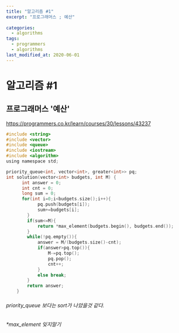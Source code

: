 ```yaml
---
title: "알고리즘 #1"  
excerpt: "프로그래머스 ; 예산"  
  
categories:  
  - algorithms  
tags:  
  - programmers  
  - algorithms  
last_modified_at: 2020-06-01  
---  
```

# 알고리즘 #1  
## 프로그래머스 '예산'   
<https://programmers.co.kr/learn/courses/30/lessons/43237>  
``` c
#include <string>  
#include <vector>  
#include <queue>  
#include <iostream>  
#include <algorithm>  
using namespace std;  

priority_queue<int, vector<int>, greater<int>> pq;  
int solution(vector<int> budgets, int M) {  
      int answer = 0;  
      int cnt = 0;  
      long sum = 0;  
      for(int i=0;i<budgets.size();i++){  
            pq.push(budgets[i]);  
            sum+=budgets[i];  
        }  
        if(sum<=M){  
            return *max_element(budgets.begin(), budgets.end());  
        }  
        while(!pq.empty()){  
            answer = M/(budgets.size()-cnt);  
            if(answer>pq.top()){  
                M-=pq.top();  
                pq.pop();  
                cnt++;  
            }  
            else break;  
        }  
        return answer;  
    }  
```
###### priority_queue 보다는 sort가 나았을것 같다.  
###### *max_element 잊지말기
